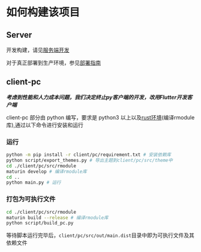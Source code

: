 # 如何构建该项目

## Server

开发构建，请见[服务端开发](../development/server/server-develop.md)

对于真正部署到生产环境，参见[部署指南](../deploy/server-deploy.md)

## client-pc

**_考虑到性能和人力成本问题，我们决定终止py客户端的开发，改用Flutter开发客户端_**

client-pc 部分由 python 编写，要求是 python3 以上以及[rust环境](https://www.rust-lang.org/tools/install)(编译rmodule库),通过以下命令进行安装和运行

### 运行

```bash
python -m pip install -r client/pc/requirement.txt # 安装依赖库
python script/export_themes.py # 导出主题到client/pc/src/theme中
cd ./client/pc/src/rmodule
maturin develop # 编译rmodule库
cd ..
python main.py # 运行
```

### 打包为可执行文件

```bash
cd ./client/pc/src/rmodule
maturin build --release # 编译rmodule库
python script/build_pc.py
```

等待脚本运行完毕后，`client/pc/src/out/main.dist`目录中即为可执行文件及其依赖文件
